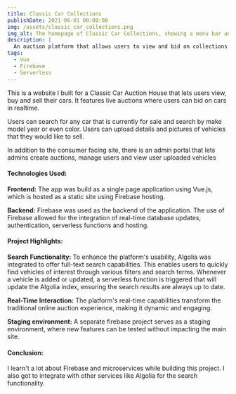 ```yaml
---
title: Classic Car Collections
publishDate: 2021-06-01 00:00:00
img: /assets/classic_car_collections.png
img_alt: The homepage of Classic Car Collections, showing a menu bar and a large hero image of a green Porsche
description: |
  An auction platform that allows users to view and bid on collections of vehicles in realtime.
tags:
  - Vue
  - Firebase
  - Serverless
---
```


This is a website I built for a Classic Car Auction House that lets users view, buy and sell their cars. It features live auctions where users can bid on cars in realtime. 

Users can search for any car that is currently for sale and search by make model year or even color. Users can upload details and pictures of vehicles that they would like to sell. 

In addition to the consumer facing site, there is an admin portal that lets admins create auctions, manage users and view user uploaded vehicles

#### Technologies Used:

**Frontend:** The app was build as a single page application using Vue.js, which is hosted as a static site using Firebase hosting.

**Backend:** Firebase was used as the backend of the application. The use of Firebase allowed for the integration of real-time database updates, authentication, serverless functions and hosting.

#### Project Highlights:

**Search Functionality:** To enhance the platform's usability, Algolia was integrated to offer full-text search capabilities. This enables users to quickly find vehicles of interest through various filters and search terms. Whenever a vehicle is added or updated, a serverless function is triggered that will update the Algolia index, ensuring the search results are always up to date.

**Real-Time Interaction:** The platform's real-time capabilities transform the traditional online auction experience, making it dynamic and engaging.

**Staging environment:** A separate firebase project serves as a staging environment, where new features can be tested without impacting the main site. 

#### Conclusion:

I learn't a lot about Firebase and microservices while building this project. I also got to integrate with other services like Algolia for the search functionality.
